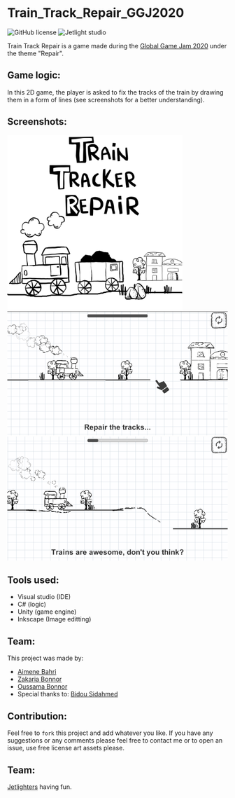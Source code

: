 # Train_Track_Repair_GGJ2020

![GitHub license](https://img.shields.io/github/license/oussamabonnor1/Train_Track_Repair_GGJ2020.svg)
![Jetlight studio](https://img.shields.io/badge/Made%20by-Jetlight%20studio-blue.svg?color=082544)

Train Track Repair is a game made during the [Global Game Jam 2020](https://globalgamejam.org/2020/) under the theme "Repair".

## Game logic:
In this 2D game, the player is asked to fix the tracks of the train by drawing them in a form of lines (see screenshots for a better understanding).

## Screenshots:
<img src="Screenshots/Banner.png" height="400"/>

<img src="Screenshots/Screenshot1.png"/>

<img src="Screenshots/Screenshot2.png"/>

## Tools used:
* Visual studio (IDE)
* C# (logic)
* Unity (game engine)
* Inkscape (Image editting)

## Team:
This project was made by: 
* [Aimene Bahri](https://github.com/Aimene-BAHRI)
* [Zakaria Bonnor](https://github.com/ZakiBonnor)
* [Oussama Bonnor](https://github.com/oussamabonnor1)
* Special thanks to: [Bidou Sidahmed](https://web.facebook.com/Bidou-566411560134295/)

## Contribution:
Feel free to `fork` this project and add whatever you like. If you have any suggestions or any comments please feel free to contact me or to open an issue, use free license art assets please.

## Team:
[Jetlighters](https://github.com/JetLightStudio) having fun.
